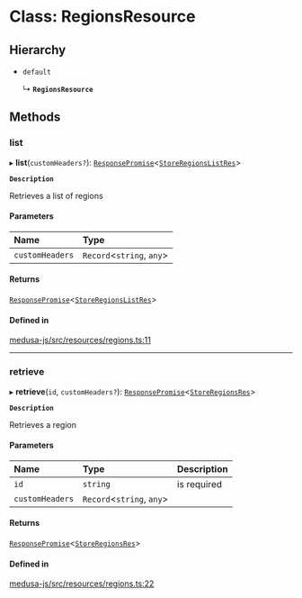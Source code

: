 # Class: RegionsResource

## Hierarchy

- `default`

  ↳ **`RegionsResource`**

## Methods

### list

▸ **list**(`customHeaders?`): [`ResponsePromise`](../modules/internal.md#responsepromise)<[`StoreRegionsListRes`](../modules/internal-42.md#storeregionslistres)\>

**`Description`**

Retrieves a list of regions

#### Parameters

| Name | Type |
| :------ | :------ |
| `customHeaders` | `Record`<`string`, `any`\> |

#### Returns

[`ResponsePromise`](../modules/internal.md#responsepromise)<[`StoreRegionsListRes`](../modules/internal-42.md#storeregionslistres)\>

#### Defined in

[medusa-js/src/resources/regions.ts:11](https://github.com/cloudnepal/medusa/blob/0b0d50b4/packages/medusa-js/src/resources/regions.ts#L11)

___

### retrieve

▸ **retrieve**(`id`, `customHeaders?`): [`ResponsePromise`](../modules/internal.md#responsepromise)<[`StoreRegionsRes`](../modules/internal-42.md#storeregionsres)\>

**`Description`**

Retrieves a region

#### Parameters

| Name | Type | Description |
| :------ | :------ | :------ |
| `id` | `string` | is required |
| `customHeaders` | `Record`<`string`, `any`\> |  |

#### Returns

[`ResponsePromise`](../modules/internal.md#responsepromise)<[`StoreRegionsRes`](../modules/internal-42.md#storeregionsres)\>

#### Defined in

[medusa-js/src/resources/regions.ts:22](https://github.com/cloudnepal/medusa/blob/0b0d50b4/packages/medusa-js/src/resources/regions.ts#L22)
